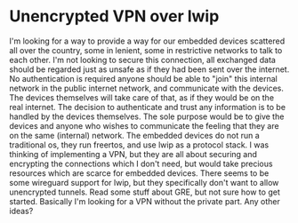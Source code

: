
# Unencrypted VPN over lwip

I'm looking for a way to provide a way for our embedded devices scattered all over the country, some in lenient, some in restrictive networks to talk to each other.
I'm not looking to secure this connection, all exchanged data should be regarded just as unsafe as if they had been sent over the internet. No authentication is required anyone should be able to "join" this internal network in the public internet network, and communicate with the devices. The devices themselves will take care of that, as if they would be on the real internet. The decision to authenticate and trust any information is to be handled by the devices themselves.
The sole purpose would be to give the devices and anyone who wishes to communicate the feeling that they are on the same (internal) network.
The embedded devices do not run a traditional os, they run freertos, and use lwip as a protocol stack.
I was thinking of implementing a VPN, but they are all about securing and encrypting the connections which I don't need, but would take precious resources which are scarce for embedded devices.
There seems to be some wireguard support for lwip, but they specifically don't want to allow unencrypted tunnels.
Read some stuff about GRE, but not sure how to get started.
Basically I'm looking for a VPN without the private part.
Any other ideas?

        